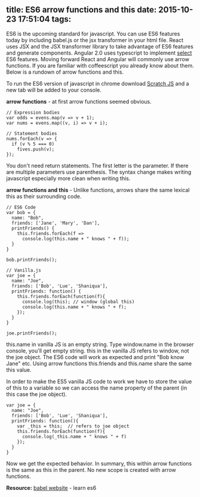 title: ES6 arrow functions and this
date: 2015-10-23 17:51:04
tags:
---

ES6 is the upcoming standard for javascript. You can use ES6 features today by including babel.js or the jsx transformer in your html file. React uses JSX and the JSX transformer library to take advantage of ES6 features and generate components. Angular 2.0 uses typescript to implement [select](http://stackoverflow.com/a/22386542/2031033) ES6 features. Moving forward React and Angular will commonly use arrow functions. If you are familiar with coffeescript you already know about them. Below is a rundown of arrow functions and this.

<!-- more -->

To run the ES6 version of javascript in chrome download [Scratch JS](https://chrome.google.com/webstore/detail/scratch-js/alploljligeomonipppgaahpkenfnfkn?hl=en-US) and a new tab will be added to your console.

<b>arrow functions</b> - at first arrow functions seemed obvious.
```
// Expression bodies
var odds = evens.map(v => v + 1);
var nums = evens.map((v, i) => v + i);

// Statement bodies
nums.forEach(v => {
  if (v % 5 === 0)
    fives.push(v);
});
```
You don't need return statements. The first letter is the parameter. If there are multiple parameters use parenthesis. The syntax change makes writing javascript especially more clean when writing this. 

<b>arrow functions and this</b> - Unlike functions, arrows share the same lexical this as their surrounding code.

```
// ES6 Code
var bob = {
  name: "Bob",
  friends: ['Jane', 'Mary', 'Dan'],
  printFriends() {
    this.friends.forEach(f =>
      console.log(this.name + " knows " + f));
  }
}

bob.printFriends();

// Vanilla.js
var joe = {
  name: "Joe",
  friends: ['Bob', 'Lue', 'Shaniqua'],
  printFriends: function() {
    this.friends.forEach(function(f){
      console.log(this); // window (global this)
      console.log(this.name + " knows " + f);
    });
  }
}

joe.printFriends();
```

this.name in vanilla JS is an empty string. Type window.name in the browser console, you'll get empty string. this in the vanilla JS refers to window, not the joe object. The ES6 code will work as expected and print "Bob know Jane" etc. Using arrow functions this.friends and this.name share the same this value.

In order to make the ES5 vanilla JS code to work we have to store the value of this to a variable so we can access the name property of the parent (in this case the joe object).
```
var joe = {
  name: "Joe",
  friends: ['Bob', 'Lue', 'Shaniqua'],
  printFriends: function(){
    var _this = this;  // refers to joe object
    this.friends.forEach(function(f){
      console.log(_this.name + " knows " + f)
    });
  }
}
```

Now we get the expected behavior. In summary, this within arrow functions is the same as this in the parent. No new scope is created with arrow functions.

<b>Resource:</b>
[babel website](https://babeljs.io/docs/learn-es6/) -  learn es6
